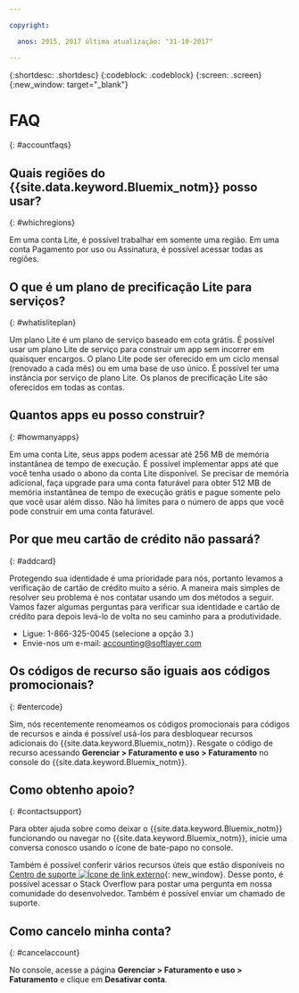 ```yaml
---

copyright:

  anos: 2015, 2017 última atualização: "31-10-2017"

---
```


{:shortdesc: .shortdesc}
{:codeblock: .codeblock}
{:screen: .screen}
{:new_window: target="_blank"}

# FAQ
{: #accountfaqs}

## Quais regiões do {{site.data.keyword.Bluemix_notm}} posso usar?
{: #whichregions}

Em uma conta Lite, é possível trabalhar em somente uma região. Em uma conta Pagamento por uso ou Assinatura, é possível acessar todas as regiões.

## O que é um plano de precificação Lite para serviços?
{: #whatisliteplan}

Um plano Lite é um plano de serviço baseado em cota grátis. É possível usar um plano Lite de serviço para construir um app sem incorrer em quaisquer encargos. O plano Lite pode ser oferecido em um ciclo mensal (renovado a cada mês) ou em uma base de uso único. É possível ter uma instância por serviço de plano Lite. Os planos de precificação Lite são oferecidos em todas as contas.

## Quantos apps eu posso construir?
{: #howmanyapps}

Em uma conta Lite, seus apps podem acessar até 256 MB de memória instantânea de tempo de execução. É possível implementar apps até que você tenha usado o abono da conta Lite disponível. Se precisar de memória adicional, faça upgrade para uma conta faturável para obter 512 MB de memória instantânea de tempo de execução grátis e pague somente pelo que você usar além disso. Não há limites para o número de apps que você pode construir em uma conta faturável.

## Por que meu cartão de crédito não passará?
{: #addcard}

Protegendo sua identidade é uma prioridade para nós, portanto levamos a verificação de cartão de crédito muito a sério. A maneira mais simples de resolver seu problema é nos contatar usando um dos métodos a seguir. Vamos fazer algumas perguntas para verificar sua identidade e cartão de crédito para depois levá-lo de volta no seu caminho para a produtividade.

   * Ligue: 1-866-325-0045 (selecione a opção 3.)
   * Envie-nos um e-mail: [accounting@softlayer.com](accounting@softlayer.com)

## Os códigos de recurso são iguais aos códigos promocionais?
{: #entercode}

Sim, nós recentemente renomeamos os códigos promocionais para códigos de recursos e ainda é possível usá-los para desbloquear recursos adicionais do {{site.data.keyword.Bluemix_notm}}. Resgate o código de recurso acessando **Gerenciar > Faturamento e uso > Faturamento** no console do {{site.data.keyword.Bluemix_notm}}.

## Como obtenho apoio?
{: #contactsupport}

Para obter ajuda sobre como deixar o {{site.data.keyword.Bluemix_notm}} funcionando ou navegar no {{site.data.keyword.Bluemix_notm}}, inicie uma conversa conosco usando o ícone de bate-papo no console.

Também é possível conferir vários recursos úteis que estão disponíveis no [Centro de suporte ![Ícone de link externo](../icons/launch-glyph.svg)](https://console.bluemix.net/unifiedsupport/supportcenter){: new_window}. Desse ponto, é possível acessar o Stack Overflow para postar uma pergunta em nossa comunidade do desenvolvedor. Também é possível enviar um chamado de suporte.  

## Como cancelo minha conta?
{: #cancelaccount}

No console, acesse a página **Gerenciar > Faturamento e uso > Faturamento** e clique em **Desativar conta**.
